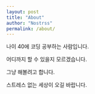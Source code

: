 ```yaml
---
layout: post
title: "About"
author: "Nostrss"
permalink: /about/
---
```


나이 40에 코딩 공부하는 사람입니다.

어디까지 할 수 있을지 모르겠습니다.

그냥 해볼려고 합니다.

스트레스 없는 세상이 오길 바랍니다.

